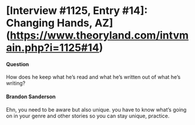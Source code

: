 # [Interview #1125, Entry #14]: Changing Hands, AZ](https://www.theoryland.com/intvmain.php?i=1125#14)

#### Question

How does he keep what he’s read and what he’s written out of what he’s writing?

#### Brandon Sanderson

Ehn, you need to be aware but also unique. you have to know what’s going on in your genre and other stories so you can stay unique, practice.

